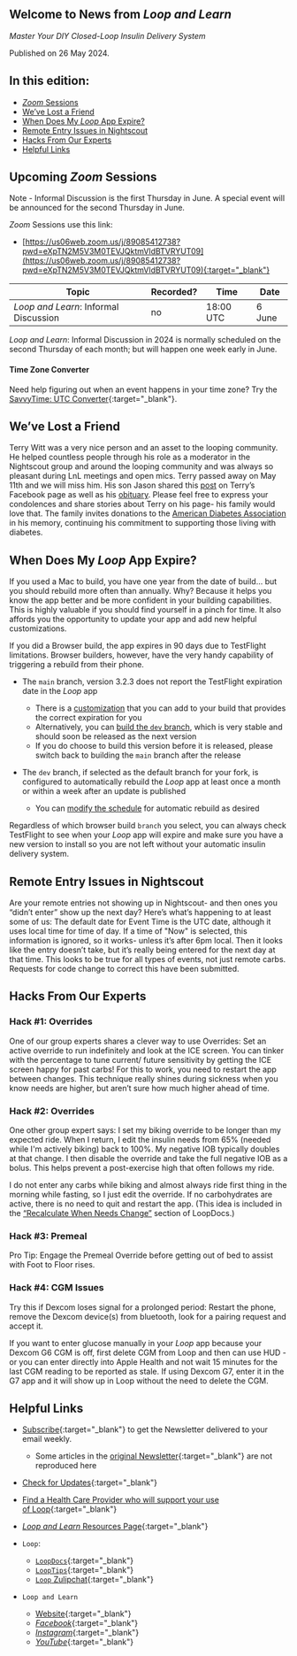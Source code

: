 ## Welcome to News from&nbsp;_<span translate="no">Loop and Learn</span>_

_Master Your DIY Closed-Loop Insulin Delivery System_

Published on 26 May 2024.

## In this edition:

* [*Zoom* Sessions](#upcoming-zoom-sessions)
* [We’ve Lost a Friend](#weve-lost-a-friend)
* [When Does My *Loop* App Expire?](#when-does-my-loop-app-expire)
* [Remote Entry Issues in Nightscout](#remote-entry-issues-in-nightscout)
* [Hacks From Our Experts](#hacks-from-our-experts)
* [Helpful Links](#helpful-links)

## Upcoming *Zoom* Sessions

Note - Informal Discussion is the first Thursday in June. A special event will be announced for the second Thursday in June.

*Zoom* Sessions use this link:

* [https://us06web.zoom.us/j/89085412738?pwd=eXpTN2M5V3M0TEVJQktmVldBTVRYUT09](https://us06web.zoom.us/j/89085412738?pwd=eXpTN2M5V3M0TEVJQktmVldBTVRYUT09){:target="_blank"}

| Topic | Recorded? | Time | Date |
| - | - | - | - |
| _<span translate="no">Loop and Learn</span>_: Informal Discussion | no | 18:00 UTC | 6 June |

_<span translate="no">Loop and Learn</span>_: Informal Discussion in 2024 is normally scheduled on the second Thursday of each month; but will happen one week early in June.

#### Time Zone Converter

Need help figuring out when an event happens in your time zone? Try the [SavvyTime: UTC Converter](https://savvytime.com/converter/utc){:target="_blank"}.

## We’ve Lost a Friend

Terry Witt was a very nice person and an asset to the looping community. He helped countless people through his role as a moderator in the Nightscout group and around the looping community and was always so pleasant during LnL meetings and open mics. Terry passed away on May 11th and we will miss him. His son Jason shared this [post](https://www.facebook.com/tlwitt46/posts/pfbid0rSg44dbEuiEpo1Ksno96Sr41o2JYsCg7WLtngS8eUHve8y29nzHRMTkAvLH71tjPl) on Terry’s Facebook page as well as his [obituary](https://www.legacy.com/us/obituaries/name/terry-witt-obituary?id=55121644&utm_source=webshareapi&utm_medium=share_button&utm_campaign=wsapimobile_beta#obituary). Please feel free to express your condolences and share stories about Terry on his page- his family would love that. The family invites donations to the [American Diabetes Association](https://diabetes.org/?form=FUNSQWPTUDZ&utm_source=legacy&utm_medium=display&utm_campaign=fundraising-wefight&utm_content=clio-link&utm_term=prospecting) in his memory, continuing his commitment to supporting those living with diabetes.

## When Does My *Loop* App Expire?

If you used a Mac to build, you have one year from the date of build... but you should rebuild more often than annually. Why? Because it helps you know the app better and be more confident in your building capabilities. This is highly valuable if you should find yourself in a pinch for time. It also affords you the opportunity to update your app and add new helpful customizations.

If you did a Browser build, the app expires in 90 days due to TestFlight limitations. Browser builders, however, have the very handy capability of triggering a rebuild from their phone. 

* The `main` branch, version 3.2.3 does not report the TestFlight expiration date in the *Loop* app
    * There is a [customization](https://www.loopandlearn.org/custom-code/#tf-expire) that you can add to your build that provides the correct expiration for you
    * Alternatively, you can [build the `dev` branch](https://loopkit.github.io/loopdocs/gh-actions/build-dev-browser/), which is very stable and should soon be released as the next version
    * If you do choose to build this version before it is released, please switch back to building the `main` branch after the release

* The `dev` branch, if selected as the default branch for your fork, is configured to automatically rebuild the *Loop* app at least once a month or within a week after an update is published
    * You can [modify the schedule](https://loopkit.github.io/loopdocs/gh-actions/automatic/) for automatic rebuild as desired

Regardless of which browser build `branch` you select, you can always check TestFlight to see when your *Loop* app will expire and make sure you have a new version to install so you are not left without your automatic insulin delivery system.

## Remote Entry Issues in Nightscout

Are your remote entries not showing up in Nightscout- and then ones you “didn’t enter” show up the next day? Here’s what’s happening to at least some of us: The default date for Event Time is the UTC date, although it uses local time for time of day. If a time of "Now" is selected, this information is ignored, so it works- unless it’s after 6pm local. Then it looks like the entry doesn’t take, but it’s really being entered for the next day at that time. This looks to be true for all types of events, not just remote carbs. Requests for code change to correct this have been submitted.

## Hacks From Our Experts

### Hack #1: Overrides

One of our group experts shares a clever way to use Overrides: Set an active override to run indefinitely and look at the ICE screen. You can tinker with the percentage to tune current/ future sensitivity by getting the ICE screen happy for past carbs! For this to work, you need to restart the app between changes. This technique really shines during sickness when you know needs are higher, but aren’t sure how much higher ahead of time.

### Hack #2: Overrides

One other group expert says: I set my biking override to be longer than my expected ride. When I return, I edit the insulin needs from 65% (needed while I'm actively biking) back to 100%. My negative IOB typically doubles at that change. I then disable the override and take the full negative IOB as a bolus. This helps prevent a post-exercise high that often follows my ride.

I do not enter any carbs while biking and almost always ride first thing in the morning while fasting, so I just edit the override. If no carbohydrates are active, there is no need to quit and restart the app. (This idea is included in the [“Recalculate When Needs Change”](https://loopkit.github.io/loopdocs/operation/features/overrides/#recalculate-when-needs-change) section of LoopDocs.)

### Hack #3: Premeal

Pro Tip: Engage the Premeal Override before getting out of bed to assist with Foot to Floor rises.

### Hack #4: CGM Issues

Try this if Dexcom loses signal for a prolonged period: Restart the phone, remove the Dexcom device(s) from bluetooth, look for a pairing request and accept it.

If you want to enter glucose manually in your *Loop* app because your Dexcom G6 CGM is off, first delete CGM from Loop and then can use HUD -or you can enter directly into Apple Health and not wait 15 minutes for the last CGM reading to be reported as stale. If using Dexcom G7, enter it in the G7 app and it will show up in Loop without the need to delete the CGM.

## Helpful Links

* [Subscribe](https://www.loopandlearn.org/newsletter-signup/){:target="_blank"} to get the Newsletter delivered to your email weekly.
    * Some articles in the [original Newsletter](https://www.loopandlearn.org/2022/10/19/loop-and-learn-newsletter/){:target="_blank"} are not reproduced here
* [Check for Updates](https://www.loopandlearn.org/version-updates/){:target="_blank"}
* [Find a Health Care Provider who will support your use of&nbsp;<span translate="no">Loop</span>](https://www.loopandlearn.org/hcp-recommendations/){:target="_blank"}
* [_<span translate="no">Loop and Learn</span>_&nbsp;Resources Page](https://www.loopandlearn.org/resources/){:target="_blank"}
* <code>Loop</code>:
    * [`LoopDocs`](https://loopkit.github.io/loopdocs/){:target="_blank"}
    * [`LoopTips`](https://loopkit.github.io/looptips/){:target="_blank"}
    * [`Loop` Zulipchat](https://loop.zulipchat.com/){:target="_blank"}


  
* <code>Loop and Learn</code>
    * [Website](https://www.loopandlearn.org/){:target="_blank"}
    * [*Facebook*](https://www.facebook.com/groups/LOOPandLEARN){:target="_blank"}
    * [*Instagram*](https://www.instagram.com/loopandlearn/){:target="_blank"}
    * [*YouTube*](https://www.youtube.com/c/loopandlearn){:target="_blank"}
